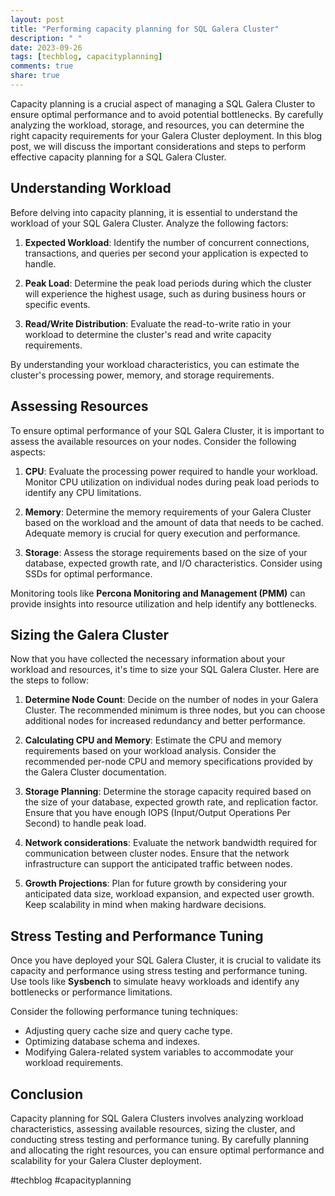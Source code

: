 ```yaml
---
layout: post
title: "Performing capacity planning for SQL Galera Cluster"
description: " "
date: 2023-09-26
tags: [techblog, capacityplanning]
comments: true
share: true
---
```


Capacity planning is a crucial aspect of managing a SQL Galera Cluster to ensure optimal performance and to avoid potential bottlenecks. By carefully analyzing the workload, storage, and resources, you can determine the right capacity requirements for your Galera Cluster deployment. In this blog post, we will discuss the important considerations and steps to perform effective capacity planning for a SQL Galera Cluster.

## Understanding Workload

Before delving into capacity planning, it is essential to understand the workload of your SQL Galera Cluster. Analyze the following factors:

1. **Expected Workload**: Identify the number of concurrent connections, transactions, and queries per second your application is expected to handle.

2. **Peak Load**: Determine the peak load periods during which the cluster will experience the highest usage, such as during business hours or specific events.

3. **Read/Write Distribution**: Evaluate the read-to-write ratio in your workload to determine the cluster's read and write capacity requirements.

By understanding your workload characteristics, you can estimate the cluster's processing power, memory, and storage requirements.

## Assessing Resources

To ensure optimal performance of your SQL Galera Cluster, it is important to assess the available resources on your nodes. Consider the following aspects:

1. **CPU**: Evaluate the processing power required to handle your workload. Monitor CPU utilization on individual nodes during peak load periods to identify any CPU limitations.

2. **Memory**: Determine the memory requirements of your Galera Cluster based on the workload and the amount of data that needs to be cached. Adequate memory is crucial for query execution and performance.

3. **Storage**: Assess the storage requirements based on the size of your database, expected growth rate, and I/O characteristics. Consider using SSDs for optimal performance.

Monitoring tools like **Percona Monitoring and Management (PMM)** can provide insights into resource utilization and help identify any bottlenecks.

## Sizing the Galera Cluster

Now that you have collected the necessary information about your workload and resources, it's time to size your SQL Galera Cluster. Here are the steps to follow:

1. **Determine Node Count**: Decide on the number of nodes in your Galera Cluster. The recommended minimum is three nodes, but you can choose additional nodes for increased redundancy and better performance.

2. **Calculating CPU and Memory**: Estimate the CPU and memory requirements based on your workload analysis. Consider the recommended per-node CPU and memory specifications provided by the Galera Cluster documentation.

3. **Storage Planning**: Determine the storage capacity required based on the size of your database, expected growth rate, and replication factor. Ensure that you have enough IOPS (Input/Output Operations Per Second) to handle peak load.

4. **Network considerations**: Evaluate the network bandwidth required for communication between cluster nodes. Ensure that the network infrastructure can support the anticipated traffic between nodes.

5. **Growth Projections**: Plan for future growth by considering your anticipated data size, workload expansion, and expected user growth. Keep scalability in mind when making hardware decisions.

## Stress Testing and Performance Tuning

Once you have deployed your SQL Galera Cluster, it is crucial to validate its capacity and performance using stress testing and performance tuning. Use tools like **Sysbench** to simulate heavy workloads and identify any bottlenecks or performance limitations.

Consider the following performance tuning techniques:

- Adjusting query cache size and query cache type.
- Optimizing database schema and indexes.
- Modifying Galera-related system variables to accommodate your workload requirements.

## Conclusion

Capacity planning for SQL Galera Clusters involves analyzing workload characteristics, assessing available resources, sizing the cluster, and conducting stress testing and performance tuning. By carefully planning and allocating the right resources, you can ensure optimal performance and scalability for your Galera Cluster deployment.

#techblog #capacityplanning